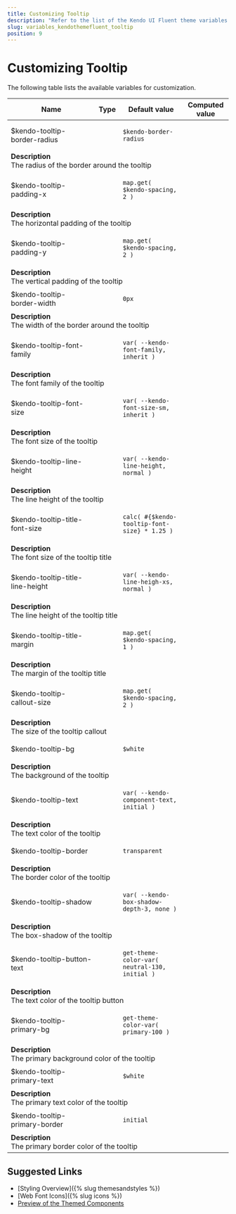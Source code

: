 ```yaml
---
title: Customizing Tooltip
description: "Refer to the list of the Kendo UI Fluent theme variables available for customization."
slug: variables_kendothemefluent_tooltip
position: 9
---
```


# Customizing Tooltip

The following table lists the available variables for customization.

<table class="theme-variables">
    <colgroup>
    <col style="width: 200px; white-space:nowrap;" />
    <col />
    <col />
    <col />
</colgroup>
<thead>
    <tr>
        <th>Name</th>
        <th>Type</th>
        <th>Default value</th>
        <th>Computed value</th>
    </tr>
</thead>
<tbody>
        <tr>
    <td>$kendo-tooltip-border-radius</td>
    <td></td>
<td>

`$kendo-border-radius`

</td>
<td>



</td>
</tr>
<tr>
    <td colspan="4" class="theme-variables-description-container"><div><b>Description</b><div class="theme-variables-description">The radius of the border around the tooltip</div></div>
    </td>
</tr>
<tr>
    <td>$kendo-tooltip-padding-x</td>
    <td></td>
<td>

`map.get( $kendo-spacing, 2 )`

</td>
<td>



</td>
</tr>
<tr>
    <td colspan="4" class="theme-variables-description-container"><div><b>Description</b><div class="theme-variables-description">The horizontal padding of the tooltip</div></div>
    </td>
</tr>
<tr>
    <td>$kendo-tooltip-padding-y</td>
    <td></td>
<td>

`map.get( $kendo-spacing, 2 )`

</td>
<td>



</td>
</tr>
<tr>
    <td colspan="4" class="theme-variables-description-container"><div><b>Description</b><div class="theme-variables-description">The vertical padding of the tooltip</div></div>
    </td>
</tr>
<tr>
    <td>$kendo-tooltip-border-width</td>
    <td></td>
<td>

`0px`

</td>
<td>



</td>
</tr>
<tr>
    <td colspan="4" class="theme-variables-description-container"><div><b>Description</b><div class="theme-variables-description">The width of the border around the tooltip</div></div>
    </td>
</tr>
<tr>
    <td>$kendo-tooltip-font-family</td>
    <td></td>
<td>

`var( --kendo-font-family, inherit )`

</td>
<td>



</td>
</tr>
<tr>
    <td colspan="4" class="theme-variables-description-container"><div><b>Description</b><div class="theme-variables-description">The font family of the tooltip</div></div>
    </td>
</tr>
<tr>
    <td>$kendo-tooltip-font-size</td>
    <td></td>
<td>

`var( --kendo-font-size-sm, inherit )`

</td>
<td>



</td>
</tr>
<tr>
    <td colspan="4" class="theme-variables-description-container"><div><b>Description</b><div class="theme-variables-description">The font size of the tooltip</div></div>
    </td>
</tr>
<tr>
    <td>$kendo-tooltip-line-height</td>
    <td></td>
<td>

`var( --kendo-line-height, normal )`

</td>
<td>



</td>
</tr>
<tr>
    <td colspan="4" class="theme-variables-description-container"><div><b>Description</b><div class="theme-variables-description">The line height of the tooltip</div></div>
    </td>
</tr>
<tr>
    <td>$kendo-tooltip-title-font-size</td>
    <td></td>
<td>

`calc( #{$kendo-tooltip-font-size} * 1.25 )`

</td>
<td>



</td>
</tr>
<tr>
    <td colspan="4" class="theme-variables-description-container"><div><b>Description</b><div class="theme-variables-description">The font size of the tooltip title</div></div>
    </td>
</tr>
<tr>
    <td>$kendo-tooltip-title-line-height</td>
    <td></td>
<td>

`var( --kendo-line-heigh-xs, normal )`

</td>
<td>



</td>
</tr>
<tr>
    <td colspan="4" class="theme-variables-description-container"><div><b>Description</b><div class="theme-variables-description">The line height of the tooltip title</div></div>
    </td>
</tr>
<tr>
    <td>$kendo-tooltip-title-margin</td>
    <td></td>
<td>

`map.get( $kendo-spacing, 1 )`

</td>
<td>



</td>
</tr>
<tr>
    <td colspan="4" class="theme-variables-description-container"><div><b>Description</b><div class="theme-variables-description">The margin of the tooltip title</div></div>
    </td>
</tr>
<tr>
    <td>$kendo-tooltip-callout-size</td>
    <td></td>
<td>

`map.get( $kendo-spacing, 2 )`

</td>
<td>



</td>
</tr>
<tr>
    <td colspan="4" class="theme-variables-description-container"><div><b>Description</b><div class="theme-variables-description">The size of the tooltip callout</div></div>
    </td>
</tr>
<tr>
    <td>$kendo-tooltip-bg</td>
    <td></td>
<td>

`$white`

</td>
<td>



</td>
</tr>
<tr>
    <td colspan="4" class="theme-variables-description-container"><div><b>Description</b><div class="theme-variables-description">The background of the tooltip</div></div>
    </td>
</tr>
<tr>
    <td>$kendo-tooltip-text</td>
    <td></td>
<td>

`var( --kendo-component-text, initial )`

</td>
<td>



</td>
</tr>
<tr>
    <td colspan="4" class="theme-variables-description-container"><div><b>Description</b><div class="theme-variables-description">The text color of the tooltip</div></div>
    </td>
</tr>
<tr>
    <td>$kendo-tooltip-border</td>
    <td></td>
<td>

`transparent`

</td>
<td>



</td>
</tr>
<tr>
    <td colspan="4" class="theme-variables-description-container"><div><b>Description</b><div class="theme-variables-description">The border color of the tooltip</div></div>
    </td>
</tr>
<tr>
    <td>$kendo-tooltip-shadow</td>
    <td></td>
<td>

`var( --kendo-box-shadow-depth-3, none )`

</td>
<td>



</td>
</tr>
<tr>
    <td colspan="4" class="theme-variables-description-container"><div><b>Description</b><div class="theme-variables-description">The box-shadow of the tooltip</div></div>
    </td>
</tr>
<tr>
    <td>$kendo-tooltip-button-text</td>
    <td></td>
<td>

`get-theme-color-var( neutral-130, initial )`

</td>
<td>



</td>
</tr>
<tr>
    <td colspan="4" class="theme-variables-description-container"><div><b>Description</b><div class="theme-variables-description">The text color of the tooltip button</div></div>
    </td>
</tr>
<tr>
    <td>$kendo-tooltip-primary-bg</td>
    <td></td>
<td>

`get-theme-color-var( primary-100 )`

</td>
<td>



</td>
</tr>
<tr>
    <td colspan="4" class="theme-variables-description-container"><div><b>Description</b><div class="theme-variables-description">The primary background color of the tooltip</div></div>
    </td>
</tr>
<tr>
    <td>$kendo-tooltip-primary-text</td>
    <td></td>
<td>

`$white`

</td>
<td>



</td>
</tr>
<tr>
    <td colspan="4" class="theme-variables-description-container"><div><b>Description</b><div class="theme-variables-description">The primary text color of the tooltip</div></div>
    </td>
</tr>
<tr>
    <td>$kendo-tooltip-primary-border</td>
    <td></td>
<td>

`initial`

</td>
<td>



</td>
</tr>
<tr>
    <td colspan="4" class="theme-variables-description-container"><div><b>Description</b><div class="theme-variables-description">The primary border color of the tooltip</div></div>
    </td>
</tr>
</tbody>
</table>

## Suggested Links

* [Styling Overview]({% slug themesandstyles %})
* [Web Font Icons]({% slug icons %})
* [Preview of the Themed Components](../)

